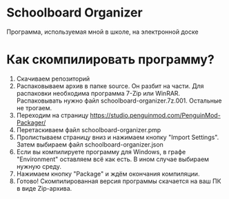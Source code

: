 # Schoolboard Organizer
Программа, используемая мной в школе, на электронной доске
# Как скомпилировать программу?
1. Скачиваем репозиторий
2. Распаковываем архив в папке source. Он разбит на части. Для распаковки необходима программа 7-Zip или WinRAR. Распаковывать нужно файл schoolboard-organizer.7z.001. Остальные не трогаем.
3. Переходим на страницу https://studio.penguinmod.com/PenguinMod-Packager/
4. Перетаскиваем файл schoolboard-organizer.pmp
5. Пролистываем страницу вниз и нажимаем кнопку "Import Settings". Затем выбираем файл schoolboard-organizer.json
6. Если вы компилируете программу для Windows, в графе "Environment" оставляем всё как есть. В ином случае выбираем нужную среду.
7. Нажимаем кнопку "Package" и ждём окончания компиляции.
8. Готово! Скомпилированная версия программы скачается на ваш ПК в виде Zip-архива.
